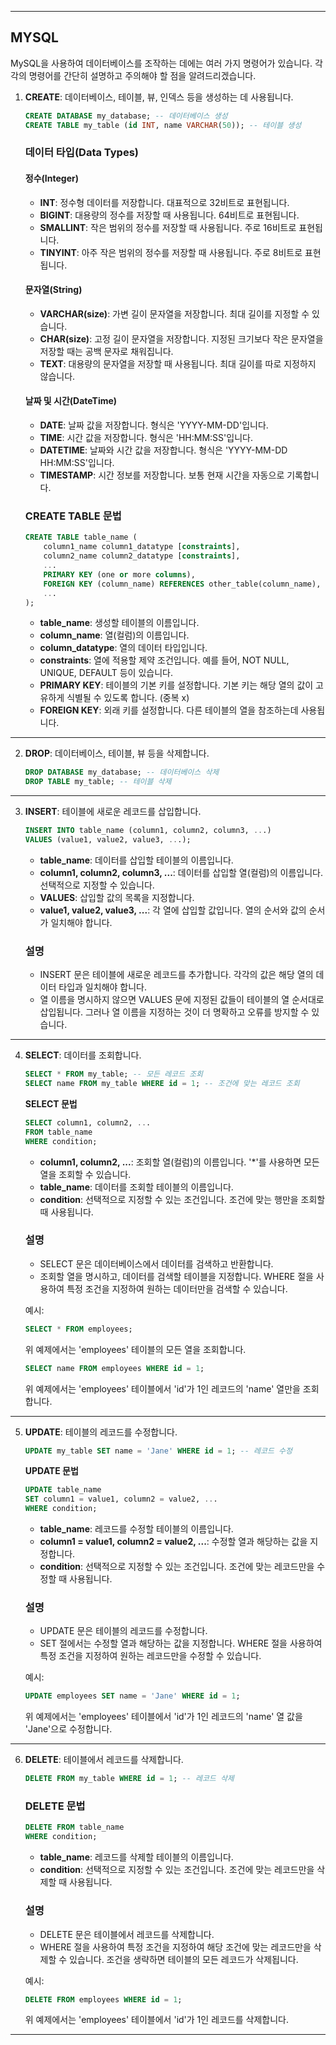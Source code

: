 
---
## MYSQL

MySQL을 사용하여 데이터베이스를 조작하는 데에는 여러 가지 명령어가 있습니다. 각각의 명령어를 간단히 설명하고 주의해야 할 점을 알려드리겠습니다.

1. **CREATE**: 데이터베이스, 테이블, 뷰, 인덱스 등을 생성하는 데 사용됩니다.

   ```sql
   CREATE DATABASE my_database; -- 데이터베이스 생성
   CREATE TABLE my_table (id INT, name VARCHAR(50)); -- 테이블 생성
   ```

	### **데이터 타입(Data Types)**
	
	#### 정수(Integer)
	- **INT**: 정수형 데이터를 저장합니다. 대표적으로 32비트로 표현됩니다.
	- **BIGINT**: 대용량의 정수를 저장할 때 사용됩니다. 64비트로 표현됩니다.
	- **SMALLINT**: 작은 범위의 정수를 저장할 때 사용됩니다. 주로 16비트로 표현됩니다.
	- **TINYINT**: 아주 작은 범위의 정수를 저장할 때 사용됩니다. 주로 8비트로 표현됩니다.
	
	#### 문자열(String)
	- **VARCHAR(size)**: 가변 길이 문자열을 저장합니다. 최대 길이를 지정할 수 있습니다.
	- **CHAR(size)**: 고정 길이 문자열을 저장합니다. 지정된 크기보다 작은 문자열을 저장할 때는 공백 문자로 채워집니다.
	- **TEXT**: 대용량의 문자열을 저장할 때 사용됩니다. 최대 길이를 따로 지정하지 않습니다.
	
	#### 날짜 및 시간(DateTime)
	- **DATE**: 날짜 값을 저장합니다. 형식은 'YYYY-MM-DD'입니다.
	- **TIME**: 시간 값을 저장합니다. 형식은 'HH:MM:SS'입니다.
	- **DATETIME**: 날짜와 시간 값을 저장합니다. 형식은 'YYYY-MM-DD HH:MM:SS'입니다.
	- **TIMESTAMP**: 시간 정보를 저장합니다. 보통 현재 시간을 자동으로 기록합니다.

	### **CREATE TABLE 문법**
	
	```sql
	CREATE TABLE table_name (
	    column1_name column1_datatype [constraints],
	    column2_name column2_datatype [constraints],
	    ...
	    PRIMARY KEY (one or more columns),
	    FOREIGN KEY (column_name) REFERENCES other_table(column_name),
	    ...
	);
	```
	
	- **table_name**: 생성할 테이블의 이름입니다.
	- **column_name**: 열(컬럼)의 이름입니다.
	- **column_datatype**: 열의 데이터 타입입니다.
	- **constraints**: 열에 적용할 제약 조건입니다. 예를 들어, NOT NULL, UNIQUE, DEFAULT 등이 있습니다.
	- **PRIMARY KEY**: 테이블의 기본 키를 설정합니다. 기본 키는 해당 열의 값이 고유하게 식별될 수 있도록 합니다. (중복 x)
	- **FOREIGN KEY**: 외래 키를 설정합니다. 다른 테이블의 열을 참조하는데 사용됩니다.

---

2. **DROP**: 데이터베이스, 테이블, 뷰 등을 삭제합니다.

   ```sql
   DROP DATABASE my_database; -- 데이터베이스 삭제
   DROP TABLE my_table; -- 테이블 삭제
   ```

---

3. **INSERT**: 테이블에 새로운 레코드를 삽입합니다.
	```sql
	INSERT INTO table_name (column1, column2, column3, ...)
	VALUES (value1, value2, value3, ...);
	```
	
	- **table_name**: 데이터를 삽입할 테이블의 이름입니다.
	- **column1, column2, column3, ...**: 데이터를 삽입할 열(컬럼)의 이름입니다. 선택적으로 지정할 수 있습니다.
	- **VALUES**: 삽입할 값의 목록을 지정합니다.
	- **value1, value2, value3, ...**: 각 열에 삽입할 값입니다. 열의 순서와 값의 순서가 일치해야 합니다.
	
	### 설명
	
	- INSERT 문은 테이블에 새로운 레코드를 추가합니다. 각각의 값은 해당 열의 데이터 타입과 일치해야 합니다.
	- 열 이름을 명시하지 않으면 VALUES 문에 지정된 값들이 테이블의 열 순서대로 삽입됩니다. 그러나 열 이름을 지정하는 것이 더 명확하고 오류를 방지할 수 있습니다.

---

4. **SELECT**: 데이터를 조회합니다.

   ```sql
   SELECT * FROM my_table; -- 모든 레코드 조회
   SELECT name FROM my_table WHERE id = 1; -- 조건에 맞는 레코드 조회
   ```

	**SELECT 문법**
	
	```sql
	SELECT column1, column2, ...
	FROM table_name
	WHERE condition;
	```
	
	- **column1, column2, ...**: 조회할 열(컬럼)의 이름입니다. '*'를 사용하면 모든 열을 조회할 수 있습니다.
	- **table_name**: 데이터를 조회할 테이블의 이름입니다.
	- **condition**: 선택적으로 지정할 수 있는 조건입니다. 조건에 맞는 행만을 조회할 때 사용됩니다.
	
	### 설명
	
	- SELECT 문은 데이터베이스에서 데이터를 검색하고 반환합니다.
	- 조회할 열을 명시하고, 데이터를 검색할 테이블을 지정합니다. WHERE 절을 사용하여 특정 조건을 지정하여 원하는 데이터만을 검색할 수 있습니다.
	
	예시:
	
	```sql
	SELECT * FROM employees;
	```
	위 예제에서는 'employees' 테이블의 모든 열을 조회합니다.
	
	```sql
	SELECT name FROM employees WHERE id = 1;
	```
	위 예제에서는 'employees' 테이블에서 'id'가 1인 레코드의 'name' 열만을 조회합니다.

---


5. **UPDATE**: 테이블의 레코드를 수정합니다.

   ```sql
   UPDATE my_table SET name = 'Jane' WHERE id = 1; -- 레코드 수정
   ```

	 **UPDATE 문법**
	
	```sql
	UPDATE table_name
	SET column1 = value1, column2 = value2, ...
	WHERE condition;
	```
	
	- **table_name**: 레코드를 수정할 테이블의 이름입니다.
	- **column1 = value1, column2 = value2, ...**: 수정할 열과 해당하는 값을 지정합니다.
	- **condition**: 선택적으로 지정할 수 있는 조건입니다. 조건에 맞는 레코드만을 수정할 때 사용됩니다.
	
	### 설명
	
	- UPDATE 문은 테이블의 레코드를 수정합니다.
	- SET 절에서는 수정할 열과 해당하는 값을 지정합니다. WHERE 절을 사용하여 특정 조건을 지정하여 원하는 레코드만을 수정할 수 있습니다.
	
	예시:
	
	```sql
	UPDATE employees SET name = 'Jane' WHERE id = 1;
	```
	위 예제에서는 'employees' 테이블에서 'id'가 1인 레코드의 'name' 열 값을 'Jane'으로 수정합니다.

---

6. **DELETE**: 테이블에서 레코드를 삭제합니다.

   ```sql
   DELETE FROM my_table WHERE id = 1; -- 레코드 삭제
   ```

	### **DELETE 문법**
	
	```sql
	DELETE FROM table_name
	WHERE condition;
	```
	
	- **table_name**: 레코드를 삭제할 테이블의 이름입니다.
	- **condition**: 선택적으로 지정할 수 있는 조건입니다. 조건에 맞는 레코드만을 삭제할 때 사용됩니다.
	
	### 설명
	
	- DELETE 문은 테이블에서 레코드를 삭제합니다.
	- WHERE 절을 사용하여 특정 조건을 지정하여 해당 조건에 맞는 레코드만을 삭제할 수 있습니다. 조건을 생략하면 테이블의 모든 레코드가 삭제됩니다.
	
	예시:
	
	```sql
	DELETE FROM employees WHERE id = 1;
	```
	위 예제에서는 'employees' 테이블에서 'id'가 1인 레코드를 삭제합니다.

---
